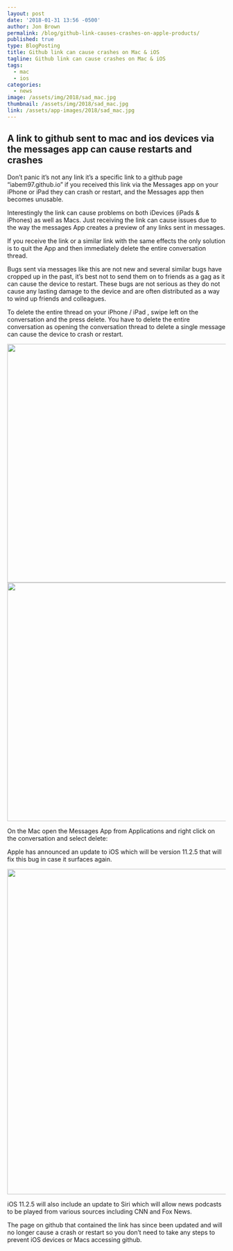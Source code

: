 ```yaml
---
layout: post
date: '2018-01-31 13:56 -0500'
author: Jon Brown
permalink: /blog/github-link-causes-crashes-on-apple-products/
published: true
type: BlogPosting
title: Github link can cause crashes on Mac & iOS
tagline: Github link can cause crashes on Mac & iOS
tags:
  - mac
  - ios
categories:
  - news
image: /assets/img/2018/sad_mac.jpg
thumbnail: /assets/img/2018/sad_mac.jpg
link: /assets/app-images/2018/sad_mac.jpg
---
```

## A link to github sent to mac and ios devices via the messages app can cause restarts and crashes

Don’t panic it’s not any link it’s a specific link to a github page “iabem97.github.io” if you received this link via the Messages app on your iPhone or iPad they can crash or restart, and the Messages app then becomes unusable.

Interestingly the link can cause problems on both iDevices (iPads & iPhones) as well as Macs. Just receiving the link can cause issues due to the way the messages App creates a preview of any links sent in messages.

If you receive the link or a similar link with the same effects the only solution is to quit the App and then immediately delete the entire conversation thread.

Bugs sent via messages like this are not new and several similar bugs have cropped up in the past, it’s best not to send them on to friends as a gag as it can cause the device to restart.
These bugs are not serious as they do not cause any lasting damage to the device and are often distributed as a way to wind up friends and colleagues.

To delete the entire thread on your iPhone / iPad , swipe left on the conversation and the press delete. You have to delete the entire conversation as opening the conversation thread to delete a single message can cause the device to crash or restart.

<img src="{{ site.site_cdn }}/assets/img/blog/2018/github/image1.png" class="img-fluid rounded m-2" width="550">

<img src="{{ site.site_cdn }}/assets/img/blog/2018/github/image3.png" class="img-fluid rounded m-2" width="550">

On the Mac open the Messages App from Applications and right click on the conversation and select delete:

Apple has announced an update to iOS which will be version 11.2.5 that will fix this bug in case it surfaces again.

<img src="{{ site.site_cdn }}/assets/img/blog/2018/github/image2.png" class="img-fluid rounded m-2" width="750">

iOS 11.2.5 will also include an update to Siri which will allow news podcasts to be played from various sources including CNN and Fox News.

The page on github that contained the link has since been updated and will no longer cause a crash or restart so you don’t need to take any steps to prevent iOS devices or Macs accessing github.
